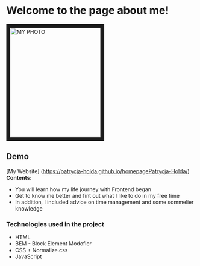 # Welcome to the page about me!

<a href="https://github.com/Patrycja-Holda/homepagePatrycja-Holda/blob/main/images/Zdj%C4%99cie%20biznesowe%202022.JPG?raw=true
" target="_blank"><img src="https://github.com/Patrycja-Holda/homepagePatrycja-Holda/blob/main/images/Zdj%C4%99cie%20biznesowe%202022.JPG?raw=true" 
alt="MY PHOTO" width="240" height="290" border="10" /></a>

## Demo
[My Website] (https://patrycja-holda.github.io/homepagePatrycja-Holda/)
**Contents:**
- You will learn how my life journey with Frontend began
- Get to know me better and fint out what I like to do in my free time
- In addition, I included advice on time management and some sommelier knowledge


### Technologies used in the project

- HTML
- BEM - Block Element Modofier
- CSS + Normalize.css
- JavaScript
